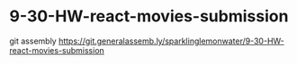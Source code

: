 # 9-30-HW-react-movies-submission

git assembly
https://git.generalassemb.ly/sparklinglemonwater/9-30-HW-react-movies-submission
